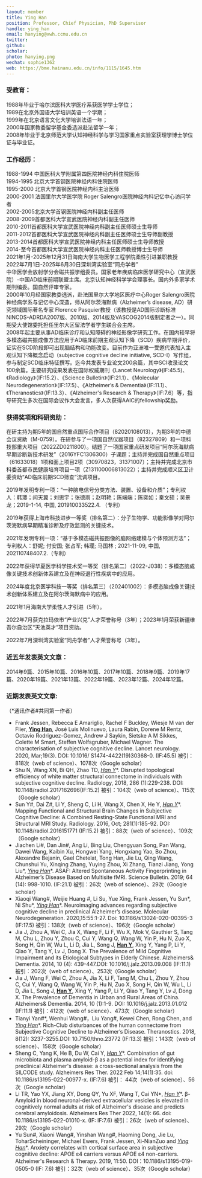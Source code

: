 ```yaml
---
layout: member
title: Ying Han
position: Professor, Chief Physician, PhD Supervisor
handle: ying_han
email: hanying@xwh.ccmu.edu.cn
twitter:
github: 
scholar: 
photo: hanying.png
wechat: sophie1362
web: https://bme.hainanu.edu.cn/info/1115/1645.htm
---
```


### 受教育：
1988年毕业于哈尔滨医科大学医疗系获医学学士学位；  
1989在北京外国语大学培训英语一个学期；  
1999年在北京语言文化大学培训法语一年；  
2000年国家教委留学基金委选派赴法留学一年；  
2008年毕业于北京师范大学认知神经科学与学习国家重点实验室获理学博士学位证与毕业证。  
### 工作经历：
1988-1994 中国医科大学附属第四医院神经内科住院医师  
1994-1995 北京大学首钢医院神经内科住院医师  
1995-2000 北京大学首钢医院神经内科主治医师  
2000-2001 法国里尔大学医学院 Roger Salengro医院神经内科记忆中心访问学者  
2002-2005北京大学首钢医院神经内科副主任医师  
2008-2009首都医科大学宣武医院神经内科副主任医师  
2010-2011首都医科大学宣武医院神经内科副主任医师硕士生导师  
2011-2012首都医科大学宣武医院神经内科副主任医师硕士生导师副教授  
2013-2014首都医科大学宣武医院神经内科主任医师硕士生导师教授  
2014-至今首都医科大学宣武医院神经内科主任医师教授博士生导师  
2021年1月-2025年12月31日海南大学生物医学工程学院柔性引进兼职教授  
2022年7月1日-2025年6月30日深圳湾实验室“同舟学者”  
中华医学会放射学分会磁共振学组委员。国家老年疾病临床医学研究中心（宣武医院）-中国AD临床前期联盟主席。北京认知神经科学学会理事长。国内外多家学术期刊编委。国自然评审专家。  
2000年10月经国家教委选派，赴法国里尔大学地区医疗中心Roger Salengro医院神经病学系与记忆中心深造，师从阿尔茨海默病（Alzheimer’s disease, AD）研究领域国际著名专家 Florence Pasquier教授（该教授是AD国际诊断标准NINCDS-ADRDA2007版、2010版、2014版及VASCOG2014版制定者之一）。同期受大使馆委托担任里尔大区留法学者学生联合会主席。  
2008年起主要从事AD临床诊疗和认知障碍的神经影像学研究工作。在国内较早将多模态磁共振成像方法应用于AD临床前期主观认知下降（SCD）疾病早期评价，证实在SCD阶段即可出现脑结构和功能改变。目前作为亚洲唯一受邀代表加入主观认知下降概念启动（subjective cognitive decline initiative, SCD-I）写作组，参与制定SCD临床特征撰写。迄今共发表专业论文200余篇，其中SCI收录论文100余篇。主要研究成果发表在国际权威期刊《Lancet Neurology》(IF:45.5)、《Radiology》（IF:15.2）、《Science Bulletin》（IF:21.1）、《Molecular Neurodegeneration》（IF:17.5）、《Alzheimer’s & Dementia》（IF:11.1）、《Theranostics》（IF:13.3）、《Alzheimer's Research & Therapy》（IF:7.6）等，指导研究生多次在国际会议作大会发言，多人次获得AAIC的fellowship奖励。  
### 获得奖项和科研资助：
在研主持为期5年的国自然重点国际合作项目（82020108013），为期3年的中德会议资助（M-0759）。在研参与了一项国自然仪器项目（82327809）和一项科技部重大项目（2022ZD0211800）。结题了一项国家重点研发项目“阿尔茨海默病早期诊断新技术研发”（2016YFC1306300）子课题；主持并完成国自然重点项目（61633018）1项和面上项目2项（30970823，31371007）；主持并完成北京市科委首都市民健康培育项目一项（Z131100006813022）；主持并完成顺义区卫计委资助“AD临床前期SCD筛查”流调项目。

2019年发明专利一项：“一种脑电信号分类方法、装置、设备和介质”；专利权人：韩璎；闫天翼；刘思宇；张德雨；赵明艳；陈端端；陈奕如；秦文硕；吴景龙；2019-1-14, 中国, 201910033522.4. （专利） 

2019年获得上海市科技进步一等奖（排名第二）：分子生物学、功能影像学对阿尔茨海默病早期精准诊断及疗效监测的关键技术。 

2021年发明专利一项：“基于多模态磁共振图像的脑网络建模与个体预测方法”；专利权人：舒妮; 付安国; 张占军; 韩璎; 马国林 ; 2021-11-09, 中国, 202110748407.2.（专利）

2022年获得华夏医学科学技术奖一等奖（排名第二）（2022-J038）：多模态脑成像关键技术创新体系建立及在神经退行性疾病中的应用。

2024年度北京医学科技一等奖（排名第三）（202401002）：多模态脑成像关键技术创新体系建立及在阿尔茨海默病中的应用。

2021年1月海南大学柔性人才引进（5年）。

2022年7月获克拉玛依市“产业兴克”人才荣誉称号（3年）；2023年1月荣获新疆维吾尔自治区“天池英才”项目资助。

2022年7月深圳湾实验室“同舟学者”人才荣誉称号（3年）。

### 近五年发表英文文章：
2014年9篇、2015年10篇、2016年10篇、2017年10篇、2018年9篇、2019年17篇、2020年19篇、2021年13篇、2022年19篇、2023年12篇、2024年12篇。
### 近期发表英文文章: 
（*通讯作者#共同第一作者）
- Frank Jessen, Rebecca E Amariglio, Rachel F Buckley, Wiesje M van der Flier, **<ins>Ying Han</ins>**, José Luis Molinuevo, Laura Rabin, Dorene M Rentz, Octavio Rodriguez-Gomez, Andrew J Saykin, Sietske A M Sikkes, Colette M Smart, Steffen Wolfsgruber, Michael Wagner. The characterisation of subjective cognitive decline. Lancet neurology. 2020, Mar;19(3). DOI: 10.1016/ S1474-4422(19)30368-0. (IF:45.5) 被引：818次（web of science）、1078次（Google scholar）
- Shu N, Wang XN, Bi QH, Zhao TD, **<ins>Han Y*</ins>**. Disrupted topological efficiency of white matter structural connectome in individuals with subjective cognitive decline. Radiology, 2018, 286 (1):229-238. DOI: 10.1148/radiol.2017162696(IF:15.2) 被引：104次（web of science）、115次（Google scholar）
- Sun Y#, Dai Z#, Li Y, Sheng C, Li H, Wang X, Chen X, He Y, **<ins>Han Y*</ins>**. Mapping Functional and Structural Brain Changes in Subjective Cognitive Decline: A Combined Resting-State Functional MRI and Structural MRI Study. Radiology. 2016, Oct; 281(1):185-92. DOI: 10.1148/radiol.2016151771 (IF:15.2) 被引：88次（web of science）、109次（Google scholar）
- Jiachen Li#, Dan Jin#, Ang Li, Bing Liu, Chengyuan Song, Pan Wang, Dawei Wang, Kaibin Xu, Hongwei Yang, Hongxiang Yao, Bo Zhou, Alexandre Bejanin, Gael Chetelat, Tong Han, Jie Lu, Qing Wang, Chunshui Yu, Xinqing Zhang, Yuying Zhou, Xi Zhang, Tianzi Jiang, Yong Liu*, **<ins>Ying Han*</ins>**. ASAF: Altered Spontaneous Activity Fingerprinting in Alzheimer’s Disease Based on Multisite fMRI. Science Bulletin. 2019; 64 (14): 998-1010. (IF:21.1) 被引：26次（web of science）、29次（Google scholar）
- Xiaoqi Wang#, Weijie Huang #, Li Su, Yue Xing, Frank Jessen, Yu Sun*, Ni Shu\*, **<ins>Ying Han*</ins>**. Neuroimaging advances regarding subjective cognitive decline in preclinical Alzheimer’s disease. Molecular Neurodegeneration. 2020,15:55:1-27. Doi: 10.1186/s13024-020-00395-3 (IF:17.5)  被引：138次（web of science）、196次（Google scholar）
- Jia J, Zhou A, Wei C, Jia X, Wang F, Li F, Wu X, Mok V, Gauthier S, Tang M, Chu L, Zhou Y, Zhou C, Cui Y, Wang Q, Wang W, Yin P, Hu N, Zuo X, Song H, Qin W, Wu L, Li D, Jia L, Song J, **<ins>Han Y</ins>**, Xing Y, Yang P, Li Y, Qiao Y, Tang Y, Lv J, Dong X. The Prevalence of Mild Cognitive Impairment and its Etiological Subtypes in Elderly Chinese. Alzheimers& Dementia. 2014, 10 (4): 439-447.DOI: 10.1016/j.jalz.2013.09.008 (IF:11.1) 被引：202次（web of science）、253次（Google scholar）
- Jia J, Wang F, Wei C, Zhou A, Jia X, Li F, Tang M, Chu L, Zhou Y, Zhou C, Cui Y, Wang Q, Wang W, Yin P, Hu N, Zuo X, Song H, Qin W, Wu L, Li D, Jia L, Song J, **<ins>Han Y</ins>**, Xing Y, Yang P, Li Y, Qiao Y, Tang Y, Lv J, Dong X. The Prevalence of Dementia in Urban and Rural Areas of China. Alzheimers& Dementia. 2014, 10 (1):1-9. DOI: 10.1016/j.jalz.2013.01.012 (IF:11.1) 被引：412次（web of science）、473次（Google scholar）
- Tianyi Yan#*, Wenhui Wang#，Liu Yang#, Kewei Chen, Rong Chen, and **<ins>Ying Han*</ins>**. Rich-Club disturbances of the human connectome from Subjective Cognitive Decline to Alzheimer’s Disease. Theranostics. 2018, 8(12): 3237-3255.DOI: 10.7150/thno.23772 (IF:13.3) 被引：143次（web of science）、158次（Google scholar）
- Sheng C, Yang K, He B, Du W, Cai Y, **<ins>Han Y*</ins>**. Combination of gut microbiota and plasma amyloid-β as a potential index for identifying preclinical Alzheimer's disease: a cross-sectional analysis from the SILCODE study. Alzheimers Res Ther. 2022 Feb 14;14(1):35. doi: 10.1186/s13195-022-00977-x. (IF:7.6) 被引： 44次（web of science）、56次（Google scholar）
- Li TR, Yao YX, Jiang XY, Dong QY, Yu XF, Wang T, Cai YN*, **<ins>Han Y*</ins>**. β-Amyloid in blood neuronal-derived extracellular vesicles is elevated in cognitively normal adults at risk of Alzheimer's disease and predicts cerebral amyloidosis. Alzheimers Res Ther 2022, 14(1): 66. doi: 10.1186/s13195-022-01010-x. (IF: IF:7.6) 被引：26次（web of science）、29次（Google scholar）
- Yu Sun#, Xiaoni Wang#, Yinshan Wang#, Haoming Dong, Jie Lu, ToharScheininger, Michael Ewers, Frank Jessen, Xi-NianZuo and **<ins>Ying Han*</ins>**. Anxiety correlates with cortical surface area in subjective cognitive decline: APOE ε4 carriers versus APOE ε4 non-carriers. Alzheimer's Research & Therapy. 2019, 11:50. DOI：10.1186/s13195-019-0505-0 (IF: 7.6) 被引：32次（web of science）、35次（Google scholar）
